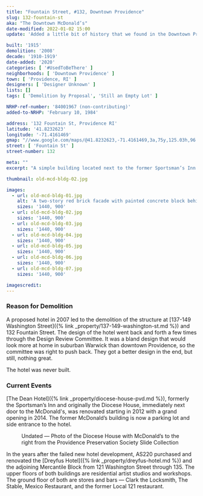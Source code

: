 ```yaml
---
title: "Fountain Street, #132, Downtown Providence"
slug: 132-fountain-st
aka: "The Downtown McDonald’s"
date-modified: 2022-01-02 15:00
update: 'Added a little bit of history that we found in the Downtown Providence Historic District nomination form'

built: '1915'
demolition: '2008'
decade: '1910-1919'
date-added: '2020'
categories: [ '#UsedToBeThere' ]
neighborhoods: [ 'Downtown Providence' ]
town: [ 'Providence, RI' ]
designers: [ 'Designer Unknown' ]
lists: []
tags: [ 'Demolition by Proposal', 'Still an Empty Lot' ]

NRHP-ref-number: '84001967 (non-contributing)'
added-to-NRHP: 'February 10, 1984'

address: '132 Fountain St, Providence RI'
latitude: '41.8232623'
longitude: '-71.4161469'
gmap: "//www.google.com/maps/@41.8232623,-71.4161469,3a,75y,125.03h,96.12t/data=!3m6!1e1!3m4!1sapauteUAoeTPiXNW01lowg!2e0!7i13312!8i6656"
street: [ 'Fountain St' ]
street-number: 132

meta: ""
excerpt: "A simple building located next to the former Sportsman’s Inn (now the Dean Hotel) that was razed for a never-built hotel."

thumbnail: old-mcd-bldg-02.jpg

images:
  - url: old-mcd-bldg-01.jpg
    alt: 'A two-story red brick facade with painted concrete block behind. Windows and door openings on the facade have arched lintels. Windows on the ground floor have been closed up with plywood.'
    sizes: '1440, 900'
  - url: old-mcd-bldg-02.jpg
    sizes: '1440, 900'
  - url: old-mcd-bldg-03.jpg
    sizes: '1440, 900'
  - url: old-mcd-bldg-04.jpg
    sizes: '1440, 900'
  - url: old-mcd-bldg-05.jpg
    sizes: '1440, 900'
  - url: old-mcd-bldg-06.jpg
    sizes: '1440, 900'
  - url: old-mcd-bldg-07.jpg
    sizes: '1440, 900'

imagescredit:
---
```


### Reason for Demolition

A proposed hotel in 2007 led to the demolition of the structure at [137-149 Washington Street]({% link _property/137-149-washington-st.md %}) and 132 Fountain Street. The design of the hotel went back and forth a few times through the Design Review Committee. It was a bland design that would look more at home in suburban Warwick than downtown Providence, so the committee was right to push back. They got a better design in the end, but still, nothing great.

The hotel was never built.


### Current Events

[The Dean Hotel]({% link _property/diocese-house-pvd.md %}), formerly the Sportsman’s Inn and originally the Diocese House, immediately next door to the McDonald's, was renovated starting in 2012 with a grand opening in 2014. The former McDonald’s building is now a parking lot and side entrance to the hotel. 

<figure class="u__img" aria-hidden="true">
  <a href="{% link _property/diocese-house-pvd.md %}">
    <img src="{{ site.prod_url }}{{ site.propimg_path }}diocese-house-pvd/church-house-inn-pps-undated.jpg" alt="" />
  </a>
  <figcaption>Undated — Photo of the Diocese House with McDonald’s to the right from the Providence Preservation Society Slide Collection</figcaption>
</figure>

In the years after the failed new hotel development, AS220 purchased and renovated the [Dreyfus Hotel]({% link _property/dreyfus-hotel.md %}) and the adjoining Mercantile Block from 121 Washington Street through 135. The upper floors of both buildings are residential artist studios and workshops. The ground floor of both are stores and bars — Clark the Locksmith, The Stable, Mexico Restaurant, and the former Local 121 restaurant.
